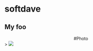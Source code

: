 # softdave

## My foo
<center>#Photo</center>>
<img src = "https://wallpaper.thaiware.com/upload/wallpaper/2012_11/medium/16518_7007_121130031746_88.jpg">       

